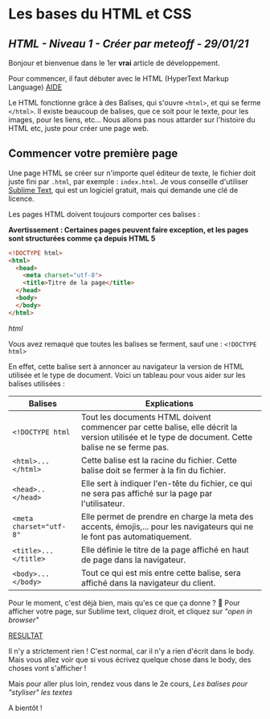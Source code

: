 Les bases du HTML et CSS
===
*HTML - Niveau 1 - Créer par meteoff - 29/01/21*
----

Bonjour et bienvenue dans le 1er **vrai** article de développement.

Pour commencer, il faut débuter avec le HTML (HyperText Markup Language) [AIDE](https://developer.mozilla.org/fr/docs/Web/HTML)

Le HTML fonctionne grâce à des Balises, qui s'ouvre `<html>`, et qui se ferme `</html>`. Il existe beaucoup de balises, que ce soit pour le texte, pour les images, pour les liens, etc...
Nous allons pas nous attarder sur l'histoire du HTML etc, juste pour créer une page web.

Commencer votre première page
------

Une page HTML se créer sur n'importe quel éditeur de texte, le fichier doit juste fini par `.html`, par exemple : `index.html`. Je vous conseille d'utiliser [Sublime Text](https://www.sublimetext.com/), qui est un logiciel gratuit, mais qui demande une clé de licence.

Les pages HTML doivent toujours comporter ces balises :

**Avertissement : Certaines pages peuvent faire exception, et les pages sont structurées comme ça depuis HTML 5**

```html
<!DOCTYPE html>
<html>
  <head>
    <meta charset="utf-8">
    <title>Titre de la page</title>
  </head>
  <body>
  </body>
</html>
```
*html*

Vous avez remaqué que toutes les balises se ferment, sauf une : `<!DOCTYPE html>`

En effet, cette balise sert à annoncer au navigateur la version de HTML utilisée et le type de document. Voici un tableau pour vous aider sur les balises utilisées :

| Balises | Explications |
|---------|--------------|
|`<!DOCTYPE html`|Tout les documents HTML doivent commencer par cette balise, elle décrit la version utilisée et le type de document. Cette balise ne se ferme pas.|
|`<html>...</html>`|Cette balise est la racine du fichier. Cette balise doit se fermer à la fin du fichier.|
|`<head>..</head>`|Elle sert à indiquer l'en-tête du fichier, ce qui ne sera pas affiché sur la page par l'utilisateur.|
|`<meta charset="utf-8"`|Elle permet de prendre en charge la meta des accents, émojis,... pour les navigateurs qui ne le font pas automatiquement.|
|`<title>...</title>`|Elle définie le titre de la page affiché en haut de page dans la navigateur.|
|`<body>...</body>`|Tout ce qui est mis entre cette balise, sera affiché dans la navigateur du client.|

Pour le moment, c'est déjà bien, mais qu'es ce que ça donne ? 🤔
Pour afficher votre page, sur Sublime text, cliquez droit, et cliquez sur *"open in browser"*

[RESULTAT](https://codepen.io/skptricks/embed/XWNWQXX)

Il n'y a strictement rien ! C'est normal, car il n'y a rien d'écrit dans le body.
Mais vous allez voir que si vous écrivez quelque chose dans le body, des choses vont s'afficher !

Mais pour aller plus loin, rendez vous dans le 2e cours, *Les balises pour "styliser" les textes*

A bientôt !
